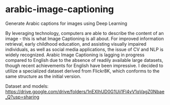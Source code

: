 # arabic-image-captioning

Generate Arabic captions for images using Deep Learning

By leveraging technology, computers are able to describe the content of an image - this is what Image Captioning is all about.
For improved information retrieval, early childhood education, and assisting visually impaired individuals, as well as social media applications, the issue of CV and NLP is widely recognized.
Arabic Image Captioning is lagging in progress compared to English due to the absence of readily available large datasets, though recent achievements for English have been impressive.
I decided to utilize a specialized dataset derived from Flickr8K, which conforms to the same structure as the initial version.

Dataset and models: https://drive.google.com/drive/folders/1nEXlhUD0G1Uii1Fl4vV1qVagZ0Nbae_Q?usp=sharing
